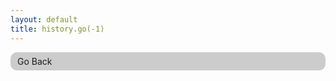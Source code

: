 ```yaml
---
layout: default
title: history.go(-1)
---
```


<style>
.button {
    padding: 5px 10px;
    border: 1px solid #CCC;
    background: #CCC;
    border-radius: 10px;
}
</style>

<div onclick="goback()" class="button">Go Back</div>

<script>
function goback() {
    history.go(-1);
}
</script>